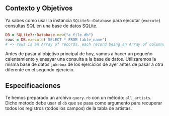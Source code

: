 ## Contexto y Objetivos

Ya sabes como usar la instancia `SQLite3::Database` para ejecutar (`execute`) consultas SQL en una base de datos SQLite.

```ruby
DB = SQLite3::Database.new("a_file.db")
rows = DB.execute('SELECT * FROM table_name')
# => rows is an Array of records, each record being an Array of columns.
```

Antes de pasar al objetivo principal de hoy, vamos a hacer un pequeño calentamiento y ensayar una consulta a la base de datos. Utilizaremos la misma base de datos `jukebox` de los ejercicios de ayer antes de pasar a otra diferente en el segundo ejercicio.

## Especificaciones

Te hemos preparado un archivo `query.rb` con un método: `all_artists`. Dicho método debe usar el `db` que se pasa como argumento para recuperar todos los registros (todos los campos) de la tabla de artistas.

